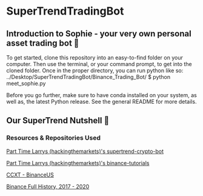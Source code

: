 # SuperTrendTradingBot

## Introduction to Sophie - your very own personal asset trading bot :robot:

To get started, clone this repository into an easy-to-find folder on your computer. Then use the terminal, or your command prompt, to get into the cloned folder. Once in the proper directory, you can run python like so: ../Desktop/SuperTrendTradingBot/Binance_Trading_Bot/ $ python meet_sophie.py

Before you go further, make sure to have conda installed on your system, as well as, the latest Python release. See the general README for more details. 

## Our SuperTrend Nutshell :robot:



### Resources & Repositories Used
[Part Time Larrys (hackingthemarkets)'s supertrend-crypto-bot](https://github.com/hackingthemarkets/supertrend-crypto-bot)

[Part Time Larrys (hackingthemarkets)'s binance-tutorials](https://github.com/hackingthemarkets/binance-tutorials)

[CCXT - BinanceUS](https://github.com/ccxt/ccxt)

[Binance Full History, 2017 - 2020](https://www.kaggle.com/jorijnsmit/binance-full-history)


